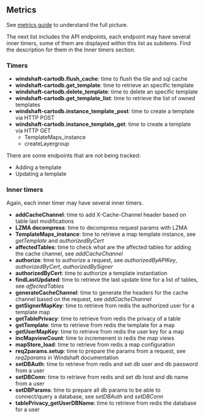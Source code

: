## Metrics

See [metrics guide](https://github.com/CartoDB/Windshaft/blob/master/doc/metrics.md) to understand the full picture.

The next list includes the API endpoints, each endpoint may have several inner timers, some of them are displayed within this list as subitems. Find the description for them in the Inner timers section.

### Timers
- **windshaft-cartodb.flush_cache**: time to flush the tile and sql cache
- **windshaft-cartodb.get_template**: time to retrieve an specific template
- **windshaft-cartodb.delete_template**: time to delete an specific template
- **windshaft-cartodb.get_template_list**: time to retrieve the list of owned templates
- **windshaft-cartodb.instance_template_post**: time to create a template via HTTP POST
- **windshaft-cartodb.instance_template_get**: time to create a template via HTTP GET
    + TemplateMaps_instance
    + createLayergroup

There are some endpoints that are not being tracked:
- Adding a template
- Updating a template

### Inner timers
Again, each inner timer may have several inner timers.

- **addCacheChannel**: time to add X-Cache-Channel header based on table last modifications
- **LZMA decompress**: time to decompress request params with LZMA
- **TemplateMaps_instance**: time to retrieve a map template instance, see *getTemplate* and *authorizedByCert*
- **affectedTables**: time to check what are the affected tables for adding the cache channel, see *addCacheChannel*
- **authorize**: time to authorize a request, see *authorizedByAPIKey*, *authorizedByCert*, *authorizedBySigner*
- **authorizedByCert**: time to authorize a template instantiation
- **findLastUpdated**: time to retrieve the last update time for a list of tables, see *affectedTables*
- **generateCacheChannel**: time to generate the headers for the cache channel based on the request, see *addCacheChannel*
- **getSignerMapKey**: time to retrieve from redis the authorized user for a template map
- **getTablePrivacy**: time to retrieve from redis the privacy of a table
- **getTemplate**: time to retrieve from redis the template for a map
- **getUserMapKey**: time to retrieve from redis the user key for a map
- **incMapviewCount**: time to incremenent in redis the map views
- **mapStore_load**: time to retrieve from redis a map configuration
- **req2params.setup**: time to prepare the params from a request, see *req2params* in Windshaft documentation
- **setDBAuth**: time to retrieve from redis and set db user and db password from a user
- **setDBConn**: time to retrieve from redis and set db host and db name from a user
- **setDBParams**: time to prepare all db params to be able to connect/query a database, see *setDBAuth* and *setDBConn*
- **tablePrivacy_getUserDBName**: time to retrieve from redis the database for a user
